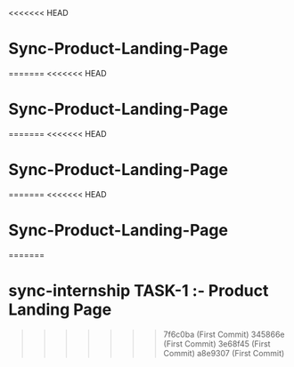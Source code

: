 <<<<<<< HEAD
# Sync-Product-Landing-Page
=======
<<<<<<< HEAD
# Sync-Product-Landing-Page
=======
<<<<<<< HEAD
# Sync-Product-Landing-Page
=======
<<<<<<< HEAD
# Sync-Product-Landing-Page
=======
# sync-internship TASK-1 :- Product Landing Page 
>>>>>>> 7f6c0ba (First Commit)
>>>>>>> 345866e (First Commit)
>>>>>>> 3e68f45 (First Commit)
>>>>>>> a8e9307 (First Commit)
